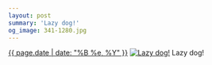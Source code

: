 ```yaml
---
layout: post
summary: 'Lazy dog!'
og_image: 341-1280.jpg
---
```


<p>
  <time><a href="/341">{{ page.date | date: "%B %e, %Y" }}</a></time>
  <a href="/341"><img src="{{ site.assets_url }}/341-640.jpg" srcset="{{ site.assets_url }}/341-1280.jpg 1280w, {{ site.assets_url }}/341-960.jpg 960w, {{ site.assets_url }}/341-640.jpg 640w, {{ site.assets_url }}/341-320.jpg 320w" sizes="(min-width: 700px) 50vw, calc(100vw - 2rem)" alt="Lazy dog!" /></a>
  <span>Lazy dog!</span>
</p>
